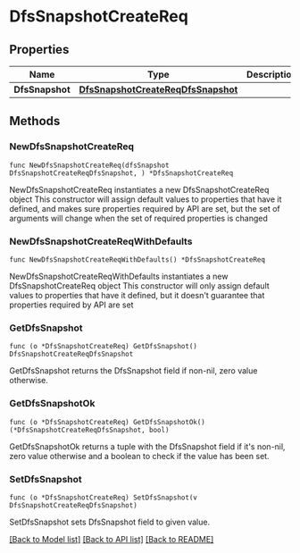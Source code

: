 # DfsSnapshotCreateReq

## Properties

Name | Type | Description | Notes
------------ | ------------- | ------------- | -------------
**DfsSnapshot** | [**DfsSnapshotCreateReqDfsSnapshot**](DfsSnapshotCreateReqDfsSnapshot.md) |  | 

## Methods

### NewDfsSnapshotCreateReq

`func NewDfsSnapshotCreateReq(dfsSnapshot DfsSnapshotCreateReqDfsSnapshot, ) *DfsSnapshotCreateReq`

NewDfsSnapshotCreateReq instantiates a new DfsSnapshotCreateReq object
This constructor will assign default values to properties that have it defined,
and makes sure properties required by API are set, but the set of arguments
will change when the set of required properties is changed

### NewDfsSnapshotCreateReqWithDefaults

`func NewDfsSnapshotCreateReqWithDefaults() *DfsSnapshotCreateReq`

NewDfsSnapshotCreateReqWithDefaults instantiates a new DfsSnapshotCreateReq object
This constructor will only assign default values to properties that have it defined,
but it doesn't guarantee that properties required by API are set

### GetDfsSnapshot

`func (o *DfsSnapshotCreateReq) GetDfsSnapshot() DfsSnapshotCreateReqDfsSnapshot`

GetDfsSnapshot returns the DfsSnapshot field if non-nil, zero value otherwise.

### GetDfsSnapshotOk

`func (o *DfsSnapshotCreateReq) GetDfsSnapshotOk() (*DfsSnapshotCreateReqDfsSnapshot, bool)`

GetDfsSnapshotOk returns a tuple with the DfsSnapshot field if it's non-nil, zero value otherwise
and a boolean to check if the value has been set.

### SetDfsSnapshot

`func (o *DfsSnapshotCreateReq) SetDfsSnapshot(v DfsSnapshotCreateReqDfsSnapshot)`

SetDfsSnapshot sets DfsSnapshot field to given value.



[[Back to Model list]](../README.md#documentation-for-models) [[Back to API list]](../README.md#documentation-for-api-endpoints) [[Back to README]](../README.md)



